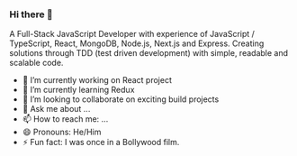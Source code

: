 ### Hi there 👋

A Full-Stack JavaScript Developer with experience of JavaScript / TypeScript, React, MongoDB, Node.js, Next.js and Express. Creating solutions through TDD (test driven development) with simple, readable and scalable code.

- 🔭 I’m currently working on React project
- 🌱 I’m currently learning Redux
- 👯 I’m looking to collaborate on exciting build projects
- 💬 Ask me about ...
- 📫 How to reach me: ...
- 😄 Pronouns: He/Him
- ⚡ Fun fact: I was once in a Bollywood film.


